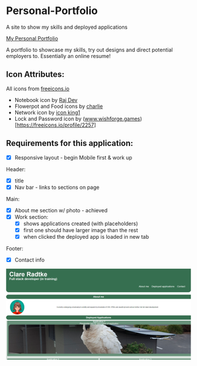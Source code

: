 # Personal-Portfolio

A site to show my skills and deployed applications

[My Personal Portfolio](https://clareradtke.github.io/Personal-Portfolio/)

A portfolio to showcase my skills, try out designs and direct potential employers to.
Essentially an online resume!

## Icon Attributes:

All icons from [freeicons.io](https://freeicons.io)

- Notebook icon by [Raj Dev](https://freeicons.io/profile/714)
- Flowerpot and Food icons by [charlie](https://freeicons.io/profile/740)
- Network icon by [icon king1](https://freeicons.io/profile/3)
- Lock and Password icon by (www.wishforge.games)[https://freeicons.io/profile/2257]

## Requirements for this application:

- [x] Responsive layout - begin Mobile first & work up

Header:

- [x] title
- [x] Nav bar - links to sections on page

Main:

- [x] About me section w/ photo - achieved
- [x] Work section:
  - [x] shows applications created (with placeholders)
  - [x] first one should have larger image than the rest
  - [x] when clicked the deployed app is loaded in new tab

Footer:

- [x] Contact info

![screenshot of the website](assets/images/screenshot.png "Screenshot")
